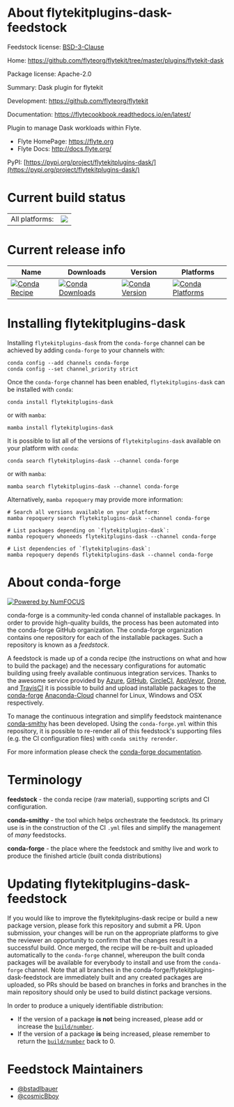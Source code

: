 About flytekitplugins-dask-feedstock
====================================

Feedstock license: [BSD-3-Clause](https://github.com/conda-forge/flytekitplugins-dask-feedstock/blob/main/LICENSE.txt)

Home: https://github.com/flyteorg/flytekit/tree/master/plugins/flytekit-dask

Package license: Apache-2.0

Summary: Dask plugin for flytekit

Development: https://github.com/flyteorg/flytekit

Documentation: https://flytecookbook.readthedocs.io/en/latest/

Plugin to manage Dask workloads within Flyte.

- Flyte HomePage: https://flyte.org
- Flyte Docs: http://docs.flyte.org/

PyPI: [https://pypi.org/project/flytekitplugins-dask/](https://pypi.org/project/flytekitplugins-dask/)


Current build status
====================


<table><tr><td>All platforms:</td>
    <td>
      <a href="https://dev.azure.com/conda-forge/feedstock-builds/_build/latest?definitionId=18577&branchName=main">
        <img src="https://dev.azure.com/conda-forge/feedstock-builds/_apis/build/status/flytekitplugins-dask-feedstock?branchName=main">
      </a>
    </td>
  </tr>
</table>

Current release info
====================

| Name | Downloads | Version | Platforms |
| --- | --- | --- | --- |
| [![Conda Recipe](https://img.shields.io/badge/recipe-flytekitplugins--dask-green.svg)](https://anaconda.org/conda-forge/flytekitplugins-dask) | [![Conda Downloads](https://img.shields.io/conda/dn/conda-forge/flytekitplugins-dask.svg)](https://anaconda.org/conda-forge/flytekitplugins-dask) | [![Conda Version](https://img.shields.io/conda/vn/conda-forge/flytekitplugins-dask.svg)](https://anaconda.org/conda-forge/flytekitplugins-dask) | [![Conda Platforms](https://img.shields.io/conda/pn/conda-forge/flytekitplugins-dask.svg)](https://anaconda.org/conda-forge/flytekitplugins-dask) |

Installing flytekitplugins-dask
===============================

Installing `flytekitplugins-dask` from the `conda-forge` channel can be achieved by adding `conda-forge` to your channels with:

```
conda config --add channels conda-forge
conda config --set channel_priority strict
```

Once the `conda-forge` channel has been enabled, `flytekitplugins-dask` can be installed with `conda`:

```
conda install flytekitplugins-dask
```

or with `mamba`:

```
mamba install flytekitplugins-dask
```

It is possible to list all of the versions of `flytekitplugins-dask` available on your platform with `conda`:

```
conda search flytekitplugins-dask --channel conda-forge
```

or with `mamba`:

```
mamba search flytekitplugins-dask --channel conda-forge
```

Alternatively, `mamba repoquery` may provide more information:

```
# Search all versions available on your platform:
mamba repoquery search flytekitplugins-dask --channel conda-forge

# List packages depending on `flytekitplugins-dask`:
mamba repoquery whoneeds flytekitplugins-dask --channel conda-forge

# List dependencies of `flytekitplugins-dask`:
mamba repoquery depends flytekitplugins-dask --channel conda-forge
```


About conda-forge
=================

[![Powered by
NumFOCUS](https://img.shields.io/badge/powered%20by-NumFOCUS-orange.svg?style=flat&colorA=E1523D&colorB=007D8A)](https://numfocus.org)

conda-forge is a community-led conda channel of installable packages.
In order to provide high-quality builds, the process has been automated into the
conda-forge GitHub organization. The conda-forge organization contains one repository
for each of the installable packages. Such a repository is known as a *feedstock*.

A feedstock is made up of a conda recipe (the instructions on what and how to build
the package) and the necessary configurations for automatic building using freely
available continuous integration services. Thanks to the awesome service provided by
[Azure](https://azure.microsoft.com/en-us/services/devops/), [GitHub](https://github.com/),
[CircleCI](https://circleci.com/), [AppVeyor](https://www.appveyor.com/),
[Drone](https://cloud.drone.io/welcome), and [TravisCI](https://travis-ci.com/)
it is possible to build and upload installable packages to the
[conda-forge](https://anaconda.org/conda-forge) [Anaconda-Cloud](https://anaconda.org/)
channel for Linux, Windows and OSX respectively.

To manage the continuous integration and simplify feedstock maintenance
[conda-smithy](https://github.com/conda-forge/conda-smithy) has been developed.
Using the ``conda-forge.yml`` within this repository, it is possible to re-render all of
this feedstock's supporting files (e.g. the CI configuration files) with ``conda smithy rerender``.

For more information please check the [conda-forge documentation](https://conda-forge.org/docs/).

Terminology
===========

**feedstock** - the conda recipe (raw material), supporting scripts and CI configuration.

**conda-smithy** - the tool which helps orchestrate the feedstock.
                   Its primary use is in the construction of the CI ``.yml`` files
                   and simplify the management of *many* feedstocks.

**conda-forge** - the place where the feedstock and smithy live and work to
                  produce the finished article (built conda distributions)


Updating flytekitplugins-dask-feedstock
=======================================

If you would like to improve the flytekitplugins-dask recipe or build a new
package version, please fork this repository and submit a PR. Upon submission,
your changes will be run on the appropriate platforms to give the reviewer an
opportunity to confirm that the changes result in a successful build. Once
merged, the recipe will be re-built and uploaded automatically to the
`conda-forge` channel, whereupon the built conda packages will be available for
everybody to install and use from the `conda-forge` channel.
Note that all branches in the conda-forge/flytekitplugins-dask-feedstock are
immediately built and any created packages are uploaded, so PRs should be based
on branches in forks and branches in the main repository should only be used to
build distinct package versions.

In order to produce a uniquely identifiable distribution:
 * If the version of a package **is not** being increased, please add or increase
   the [``build/number``](https://docs.conda.io/projects/conda-build/en/latest/resources/define-metadata.html#build-number-and-string).
 * If the version of a package **is** being increased, please remember to return
   the [``build/number``](https://docs.conda.io/projects/conda-build/en/latest/resources/define-metadata.html#build-number-and-string)
   back to 0.

Feedstock Maintainers
=====================

* [@bstadlbauer](https://github.com/bstadlbauer/)
* [@cosmicBboy](https://github.com/cosmicBboy/)

